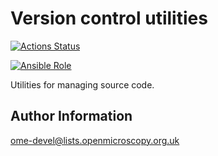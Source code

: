 Version control utilities
=========================

[![Actions Status](https://github.com/ome/ansible-role-versioncontrol-utils/workflows/Molecule/badge.svg)](https://github.com/ome/ansible-role-versioncontrol-utils/actions)

[![Ansible Role](https://img.shields.io/ansible/role/41370.svg)](https://galaxy.ansible.com/ome/versioncontrol_utils/)

Utilities for managing source code.

Author Information
------------------

ome-devel@lists.openmicroscopy.org.uk
